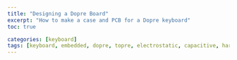 ```yaml
---
title: "Designing a Dopre Board"
excerpt: "How to make a case and PCB for a Dopre keyboard"
toc: true

categories: [keyboard]
tags: [keyboard, embedded, dopre, topre, electrostatic, capacitive, hardware, case, pcb]
---
```

